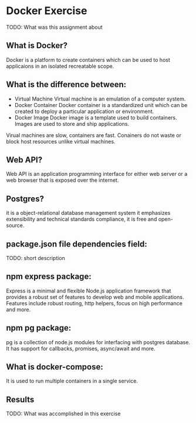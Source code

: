 # Docker Exercise
TODO: What was this assignment about

## What is Docker?
Docker is a platform to create containers which can be used to host applicaions in an isolated  recreatable scope.

## What is the difference between:
* Virtual Machine
Virtual machine is an emulation of a computer system.
* Docker Container
Docker container is a standardized unit which can be created to deploy a particular application or environment.
* Docker Image
Docker image is a template used to build containers. Images are used to store and ship applications.

Virual machines are slow, containers are fast. Conainers do not waste or block host resources unlike virtual machines.

## Web API?
Web API is an application programming interface for either web server or a web browser that is exposed over the internet.

## Postgres?
it is a object-relational database management system it emphasizes extensibility and technical standards compliance, it is free and open-source. 

## package.json file dependencies field:
TODO: short description

## npm express package:
Express is a minimal and flexible Node.js application framework that provides a robust set of features to develop web and mobile applications. Features include robust routing, http helpers, focus on high performance and more. 

## npm pg package:
pg is a collection of node.js modules for interfacing with postgres database. It has support for callbacks, promises, async/await and more.

## What is docker-compose:
It is used to run multiple containers in a single service. 

## Results
TODO: What was accomplished in this exercise